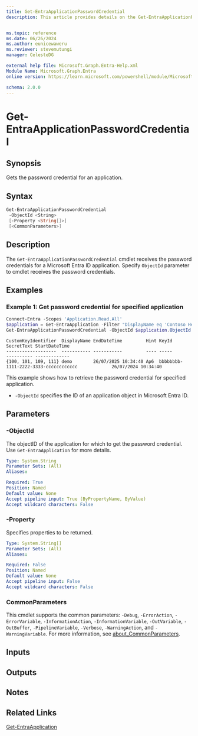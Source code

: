 ```yaml
---
title: Get-EntraApplicationPasswordCredential
description: This article provides details on the Get-EntraApplicationPasswordCredential command.


ms.topic: reference
ms.date: 06/26/2024
ms.author: eunicewaweru
ms.reviewer: stevemutungi
manager: CelesteDG

external help file: Microsoft.Graph.Entra-Help.xml
Module Name: Microsoft.Graph.Entra
online version: https://learn.microsoft.com/powershell/module/Microsoft.Graph.Entra/Get-EntraApplicationPasswordCredential

schema: 2.0.0
---
```


# Get-EntraApplicationPasswordCredential

## Synopsis

Gets the password credential for an application.

## Syntax

```powershell
Get-EntraApplicationPasswordCredential
 -ObjectId <String>
 [-Property <String[]>]
 [<CommonParameters>]
```

## Description

The `Get-EntraApplicationPasswordCredential` cmdlet receives the password credentials for a Microsoft Entra ID application. Specify `ObjectId` parameter to cmdlet receives the password credentials.

## Examples

### Example 1: Get password credential for specified application

```powershell
Connect-Entra -Scopes 'Application.Read.All'
$application = Get-EntraApplication -Filter "DisplayName eq 'Contoso Helpdesk Application'"
Get-EntraApplicationPasswordCredential -ObjectId $application.ObjectId
```

```Output
CustomKeyIdentifier  DisplayName EndDateTime         Hint KeyId                                SecretText StartDateTime
-------------------  ----------- -----------         ---- -----                                ---------- -------------
{100, 101, 109, 111} demo        26/07/2025 10:34:40 Ap6  bbbbbbbb-1111-2222-3333-cccccccccccc             26/07/2024 10:34:40
```

This example shows how to retrieve the password credential for specified application.

- `-ObjectId` specifies the ID of an application object in Microsoft Entra ID.

## Parameters

### -ObjectId

The objectID of the application for which to get the password credential. Use `Get-EntraApplication` for more details.

```yaml
Type: System.String
Parameter Sets: (All)
Aliases:

Required: True
Position: Named
Default value: None
Accept pipeline input: True (ByPropertyName, ByValue)
Accept wildcard characters: False
```

### -Property

Specifies properties to be returned.

```yaml
Type: System.String[]
Parameter Sets: (All)
Aliases:

Required: False
Position: Named
Default value: None
Accept pipeline input: False
Accept wildcard characters: False
```

### CommonParameters

This cmdlet supports the common parameters: `-Debug`, `-ErrorAction`, `-ErrorVariable`, `-InformationAction`, `-InformationVariable`, `-OutVariable`, `-OutBuffer`, `-PipelineVariable`, `-Verbose`, `-WarningAction`, and `-WarningVariable`. For more information, see [about_CommonParameters](https://go.microsoft.com/fwlink/?LinkID=113216).

## Inputs

## Outputs

## Notes

## Related Links

[Get-EntraApplication](Get-EntraApplication.md)